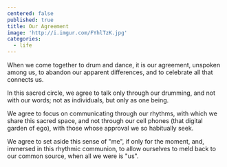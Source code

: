```yaml
---
centered: false
published: true
title: Our Agreement
image: 'http://i.imgur.com/FYhlTzK.jpg'
categories:
  - life
---
```

When we come together 
to drum and dance,
it is our agreement,
unspoken among us,
to abandon our apparent differences,
and to celebrate 
all that connects us.

In this sacred circle,
we agree to talk 
only through our drumming,
and not with our words;
not as individuals,
but only as one being.

We agree to focus 
on communicating 
through our rhythms,
with which we share 
this sacred space,
and not through our cell phones
(that digital garden of ego),
with those whose approval
we so habitually seek.

We agree to set aside 
this sense of "me",
if only for the moment,
and, immersed 
in this rhythmic communion,
to allow ourselves to meld
back to our common source,
when all we were 
is "us".
